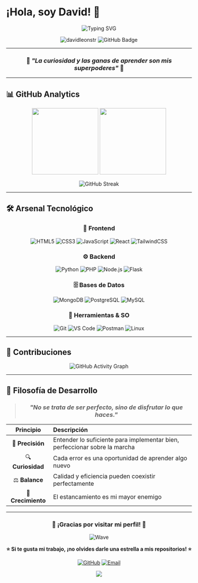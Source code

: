 # ¡Hola, soy David! 👋

<div align="center">
  
  ![Typing SVG](https://readme-typing-svg.herokuapp.com?font=Fira+Code&size=30&duration=3000&pause=1000&color=00D9FF&center=true&vCenter=true&width=600&lines=Desarrollador+de+Software;Autodidacta+Apasionado;Siempre+Aprendiendo+%F0%9F%9A%80)
  
  <img src="https://komarev.com/ghpvc/?username=davidleonstr&label=Profile%20views&color=0e75b6&style=flat" alt="davidleonstr" />
  <img src="https://img.shields.io/github/followers/davidleonstr?label=Followers&style=social" alt="GitHub Badge">
  
</div>

---

<div align="center">
  
  ### 🌟 *"La curiosidad y las ganas de aprender son mis superpoderes"* 🌟
  
</div>

---

## 📊 GitHub Analytics

<div align="center">
  
  <img height="180em" src="https://github-readme-stats.vercel.app/api?username=davidleonstr&show_icons=true&theme=tokyonight&include_all_commits=true&count_private=true"/>
  <img height="180em" src="https://github-readme-stats.vercel.app/api/top-langs/?username=davidleonstr&layout=compact&langs_count=8&theme=tokyonight"/>
  
</div>

<div align="center">
  
  ![GitHub Streak](https://streak-stats.demolab.com/?user=davidleonstr&theme=tokyonight)
  
</div>

---

## 🛠️ Arsenal Tecnológico

<div align="center">

### 🎨 Frontend
![HTML5](https://img.shields.io/badge/HTML5-E34F26?style=for-the-badge&logo=html5&logoColor=white)
![CSS3](https://img.shields.io/badge/CSS3-1572B6?style=for-the-badge&logo=css3&logoColor=white)
![JavaScript](https://img.shields.io/badge/JavaScript-F7DF1E?style=for-the-badge&logo=javascript&logoColor=black)
![React](https://img.shields.io/badge/React-20232A?style=for-the-badge&logo=react&logoColor=61DAFB)
![TailwindCSS](https://img.shields.io/badge/Tailwind_CSS-38B2AC?style=for-the-badge&logo=tailwind-css&logoColor=white)

### ⚙️ Backend
![Python](https://img.shields.io/badge/Python-3776AB?style=for-the-badge&logo=python&logoColor=white)
![PHP](https://img.shields.io/badge/PHP-777BB4?style=for-the-badge&logo=php&logoColor=white)
![Node.js](https://img.shields.io/badge/Node.js-43853D?style=for-the-badge&logo=node.js&logoColor=white)
![Flask](https://img.shields.io/badge/Flask-000000?style=for-the-badge&logo=flask&logoColor=white)

### 🗄️ Bases de Datos
![MongoDB](https://img.shields.io/badge/MongoDB-4EA94B?style=for-the-badge&logo=mongodb&logoColor=white)
![PostgreSQL](https://img.shields.io/badge/PostgreSQL-316192?style=for-the-badge&logo=postgresql&logoColor=white)
![MySQL](https://img.shields.io/badge/MySQL-005C84?style=for-the-badge&logo=mysql&logoColor=white)

### 🔧 Herramientas & SO
![Git](https://img.shields.io/badge/Git-F05032?style=for-the-badge&logo=git&logoColor=white)
![VS Code](https://img.shields.io/badge/VS_Code-007ACC?style=for-the-badge&logo=visual-studio-code&logoColor=white)
![Postman](https://img.shields.io/badge/Postman-FF6C37?style=for-the-badge&logo=postman&logoColor=white)
![Linux](https://img.shields.io/badge/Linux-FCC624?style=for-the-badge&logo=linux&logoColor=black)

</div>

---

## 🎨 Contribuciones

<div align="center">
  
  ![GitHub Activity Graph](https://github-readme-activity-graph.vercel.app/graph?username=davidleonstr&theme=tokyo-night&hide_border=true)
  
</div>

---

## 💭 Filosofía de Desarrollo

<div align="center">

> ### *"No se trata de ser perfecto, sino de disfrutar lo que haces."*

| Principio | Descripción |
|:---------:|:------------|
| 🎯 **Precisión** | Entender lo suficiente para implementar bien, perfeccionar sobre la marcha |
| 🔍 **Curiosidad** | Cada error es una oportunidad de aprender algo nuevo |
| ⚖️ **Balance** | Calidad y eficiencia pueden coexistir perfectamente |
| 🚀 **Crecimiento** | El estancamiento es mi mayor enemigo |

</div>

---

<div align="center">
  
  ### 🌟 ¡Gracias por visitar mi perfil! 🌟
  
  ![Wave](https://raw.githubusercontent.com/mayhemantt/mayhemantt/Update/svg/Bottom.svg)
  
  **⭐ Si te gusta mi trabajo, ¡no olvides darle una estrella a mis repositorios! ⭐**
  
</div>

<div align="center">
  
  [![GitHub](https://img.shields.io/badge/GitHub-100000?style=for-the-badge&logo=github&logoColor=white)](https://github.com/davidleonstr)
  [![Email](https://img.shields.io/badge/Email-D14836?style=for-the-badge&logo=gmail&logoColor=white)](mailto:davidalfonsoleoncarmona@gmail.com)
  
</div>

<div align="center">
  <img src="https://capsule-render.vercel.app/api?type=waving&color=gradient&height=100&section=footer"/>
</div>